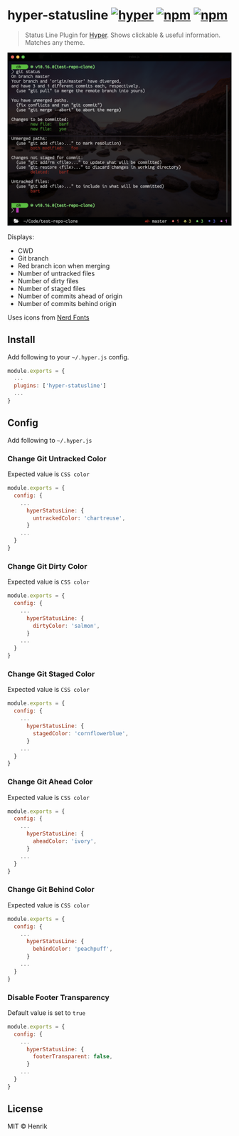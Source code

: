 # hyper-statusline [![hyper](https://img.shields.io/badge/Hyper-v1.3.3-brightgreen.svg)](https://github.com/zeit/hyper/releases/tag/1.3.3) [![npm](https://img.shields.io/npm/v/hyper-statusline.svg?maxAge=86400?style=flat-square)](https://www.npmjs.com/package/hyper-statusline) [![npm](https://img.shields.io/npm/dt/hyper-statusline.svg?maxAge=86400?style=flat-square)](https://www.npmjs.com/package/hyper-statusline)

> Status Line Plugin for [Hyper](https://hyper.is). Shows clickable & useful information. Matches any theme.

![hyper-statusline](./statusline-screenshot.png)

Displays:
  * CWD
  * Git branch
  * Red branch icon when merging
  * Number of untracked files
  * Number of dirty files
  * Number of staged files
  * Number of commits ahead of origin
  * Number of commits behind origin

Uses icons from [Nerd Fonts](https://www.nerdfonts.com)

## Install

Add following to your `~/.hyper.js` config.

```javascript
module.exports = {
  ...
  plugins: ['hyper-statusline']
  ...
}
```


## Config

Add following to `~/.hyper.js`

### Change Git Untracked Color
Expected value is `CSS color`

```javascript
module.exports = {
  config: {
    ...
      hyperStatusLine: {
        untrackedColor: 'chartreuse',
      }
    ...
  }
}
```

### Change Git Dirty Color
Expected value is `CSS color`

```javascript
module.exports = {
  config: {
    ...
      hyperStatusLine: {
        dirtyColor: 'salmon',
      }
    ...
  }
}
```

### Change Git Staged Color
Expected value is `CSS color`

```javascript
module.exports = {
  config: {
    ...
      hyperStatusLine: {
        stagedColor: 'cornflowerblue',
      }
    ...
  }
}
```

### Change Git Ahead Color
Expected value is `CSS color`

```javascript
module.exports = {
  config: {
    ...
      hyperStatusLine: {
        aheadColor: 'ivory',
      }
    ...
  }
}
```

### Change Git Behind Color
Expected value is `CSS color`

```javascript
module.exports = {
  config: {
    ...
      hyperStatusLine: {
        behindColor: 'peachpuff',
      }
    ...
  }
}
```

### Disable Footer Transparency
Default value is set to `true`

```javascript
module.exports = {
  config: {
    ...
      hyperStatusLine: {
        footerTransparent: false,
      }
    ...
  }
}
```

## License

MIT © Henrik

